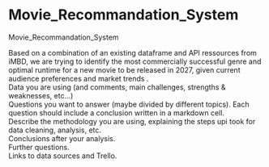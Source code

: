 # Movie_Recommandation_System

Movie_Recommandation_System<br>

Based on a combination of an existing dataframe and API ressources from iMBD, we are trying to identify the most commercially successful genre and optimal runtime for a new movie to be released in 2027, given current audience preferences and market trends .<br>
Data you are using (and comments, main challenges, strengths & weaknesses, etc…)<br>
Questions you want to answer (maybe divided by different topics). Each question should include a conclusion written in a markdown cell.<br>
Describe the methodology you are using, explaining the steps upi took for data cleaning, analysis, etc.<br>
Conclusions after your analysis.<br>
Further questions.<br>
Links to data sources and Trello.<br>
